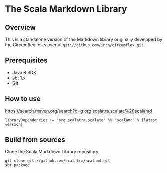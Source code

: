 # The Scala Markdown Library

## Overview

This is a standalone version of the Markdown library originally developed by the Circumflex folks over at `git://github.com/inca/circumflex.git`.

## Prerequisites

* Java 8 SDK
* sbt 1.x
* Git

## How to use

https://search.maven.org/search?q=g:org.scalatra.scalate%20scalamd

```
libraryDependencies += "org.scalatra.scalate" %% "scalamd" % {latest version}
```

## Build from sources

Clone the Scala Markdown Library repository:

```
git clone git://github.com/scalatra/scalamd.git
sbt package
```
